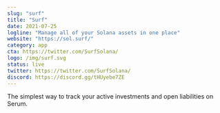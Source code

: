 ```yaml
---
slug: "surf"
title: "Surf"
date: 2021-07-25
logline: "Manage all of your Solana assets in one place"
website: "https://sol.surf/"
category: app
cta: https://twitter.com/SurfSolana/
logo: /img/surf.svg
status: live
twitter: https://twitter.com/SurfSolana/
discord: https://discord.gg/tHUyebe7ZE
---
```


The simplest way to track your active investments and open liabilities on Serum.
